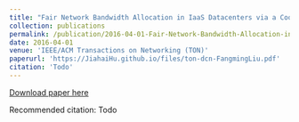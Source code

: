 ```yaml
---
title: "Fair Network Bandwidth Allocation in IaaS Datacenters via a Cooperative Game Approach"
collection: publications
permalink: /publication/2016-04-01-Fair-Network-Bandwidth-Allocation-in-IaaS-Datacenters-via-a-Cooperative-Game-Approach
date: 2016-04-01
venue: 'IEEE/ACM Transactions on Networking (TON)'
paperurl: 'https://JiahaiHu.github.io/files/ton-dcn-FangmingLiu.pdf'
citation: 'Todo'
---
```


<a href='https://JiahaiHu.github.io/files/ton-dcn-FangmingLiu.pdf'>Download paper here</a>

Recommended citation: Todo